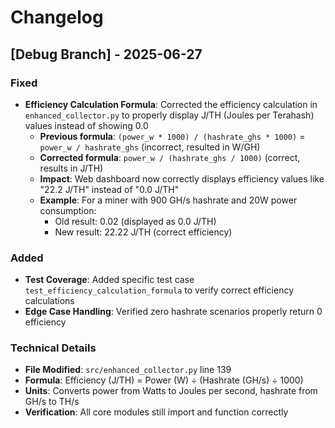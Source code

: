 # Changelog

## [Debug Branch] - 2025-06-27

### Fixed
- **Efficiency Calculation Formula**: Corrected the efficiency calculation in `enhanced_collector.py` to properly display J/TH (Joules per Terahash) values instead of showing 0.0
  - **Previous formula**: `(power_w * 1000) / (hashrate_ghs * 1000)` = `power_w / hashrate_ghs` (incorrect, resulted in W/GH)
  - **Corrected formula**: `power_w / (hashrate_ghs / 1000)` (correct, results in J/TH)
  - **Impact**: Web dashboard now correctly displays efficiency values like "22.2 J/TH" instead of "0.0 J/TH"
  - **Example**: For a miner with 900 GH/s hashrate and 20W power consumption:
    - Old result: 0.02 (displayed as 0.0 J/TH)
    - New result: 22.22 J/TH (correct efficiency)

### Added
- **Test Coverage**: Added specific test case `test_efficiency_calculation_formula` to verify correct efficiency calculations
- **Edge Case Handling**: Verified zero hashrate scenarios properly return 0 efficiency

### Technical Details
- **File Modified**: `src/enhanced_collector.py` line 139
- **Formula**: Efficiency (J/TH) = Power (W) ÷ (Hashrate (GH/s) ÷ 1000)
- **Units**: Converts power from Watts to Joules per second, hashrate from GH/s to TH/s
- **Verification**: All core modules still import and function correctly